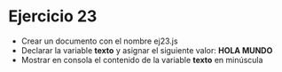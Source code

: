 # Ejercicio 23

* Crear un documento con el nombre ej23.js
* Declarar la variable **texto** y asignar el siguiente valor: **HOLA MUNDO**
* Mostrar en consola el contenido de la variable **texto** en minúscula